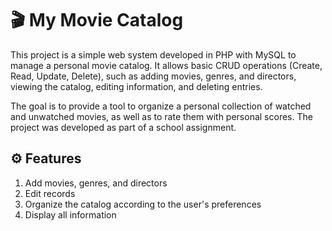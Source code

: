 # 🎬 My Movie Catalog

This project is a simple web system developed in PHP with MySQL to manage a personal movie catalog. It allows basic CRUD operations (Create, Read, Update, Delete), such as adding movies, genres, and directors, viewing the catalog, editing information, and deleting entries.

The goal is to provide a tool to organize a personal collection of watched and unwatched movies, as well as to rate them with personal scores. The project was developed as part of a school assignment.


## ⚙️ Features
  1. Add movies, genres, and directors
  2. Edit records
  3. Organize the catalog according to the user's preferences
  4. Display all information

